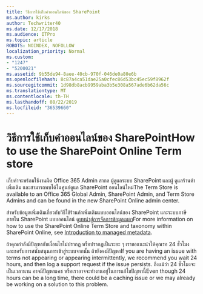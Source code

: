 ```yaml
---
title: วิธีการใช้เก็บคำออนไลน์ของ SharePoint
ms.author: kirks
author: Techwriter40
ms.date: 12/17/2018
ms.audience: ITPro
ms.topic: article
ROBOTS: NOINDEX, NOFOLLOW
localization_priority: Normal
ms.custom:
- "1247"
- "5200021"
ms.assetid: 9b55de94-8aee-40cb-970f-046de0a80e6b
ms.openlocfilehash: 8c87a4ca51dae25a0cfec86d53bc45ec59f8962f
ms.sourcegitcommit: 1d98db8acb9959aba3b5e308a567ade6b62da56c
ms.translationtype: MT
ms.contentlocale: th-TH
ms.lasthandoff: 08/22/2019
ms.locfileid: "36539660"
---
```

# <a name="how-to-use-the-sharepoint-online-term-store"></a><span data-ttu-id="96f69-102">วิธีการใช้เก็บคำออนไลน์ของ SharePoint</span><span class="sxs-lookup"><span data-stu-id="96f69-102">How to use the SharePoint Online Term store</span></span>

<span data-ttu-id="96f69-103">เก็บคำจะพร้อมใช้งานผิด Office 365 Admin สากล ผู้ดูแลระบบ SharePoint และผู้ ดูแลร้านค้าเพิ่มเติม และสามารถพบได้ในศูนย์ดูแล SharePoint ออนไลน์ใหม่</span><span class="sxs-lookup"><span data-stu-id="96f69-103">The Term Store is available to an Office 365 Global Admin, SharePoint Admin, and Term Store Admins and can be found in the new SharePoint Online admin center.</span></span>
  
<span data-ttu-id="96f69-104">สำหรับข้อมูลเพิ่มเติมเกี่ยวกับวิธีใช้ร้านค้าเพิ่มเติมแบบออนไลน์ของ SharePoint และระบบภาษีภายใน SharePoint แบบออนไลน์ ดู[บทนำสู่การจัดการข้อมูลเมตา](https://go.microsoft.com/fwlink/?linkid=2044674&amp;clcid=0x409)</span><span class="sxs-lookup"><span data-stu-id="96f69-104">For more information on how to use the SharePoint Online Term Store and taxonomy within SharePoint Online, see [Introduction to managed metadata](https://go.microsoft.com/fwlink/?linkid=2044674&amp;clcid=0x409).</span></span>
  
<span data-ttu-id="96f69-105">ถ้าคุณกำลังมีปัญหากับเงื่อนไขไม่ปรากฏ หรือปรากฏเป็นระยะ ๆ เราขอแนะนำให้คุณรอ 24 ชั่วโมง และขอรับการสนับสนุนการเข้าสู่ระบบจากนั้น ถ้ายังคงมีปัญหา</span><span class="sxs-lookup"><span data-stu-id="96f69-105">If you are having an issue with terms not appearing or appearing intermittently, we recommend you wait 24 hours, and then log a support request if the issue persists.</span></span> <span data-ttu-id="96f69-106">ถึงแม้ว่า 24 ชั่วโมงจะเป็นเวลานาน อาจมีปัญหาแคช หรือเราอาจจะทำงานอยู่ในการแก้ไขปัญหานี้</span><span class="sxs-lookup"><span data-stu-id="96f69-106">Even though 24 hours can be a long time, there could be a caching issue or we may already be working on a solution to this problem.</span></span>
  